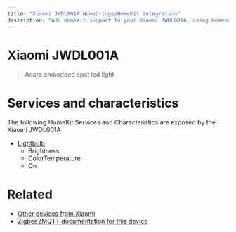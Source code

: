 ```yaml
---
title: "Xiaomi JWDL001A Homebridge/HomeKit integration"
description: "Add HomeKit support to your Xiaomi JWDL001A, using Homebridge, Zigbee2MQTT and homebridge-z2m."
---
```

<!---
This file has been GENERATED using src/docgen/docgen.ts
DO NOT EDIT THIS FILE MANUALLY!
-->
# Xiaomi JWDL001A
> Aqara embedded spot led light


# Services and characteristics
The following HomeKit Services and Characteristics are exposed by
the Xiaomi JWDL001A

* [Lightbulb](../../light.md)
  * Brightness
  * ColorTemperature
  * On


# Related
* [Other devices from Xiaomi](../index.md#xiaomi)
* [Zigbee2MQTT documentation for this device](https://www.zigbee2mqtt.io/devices/JWDL001A.html)